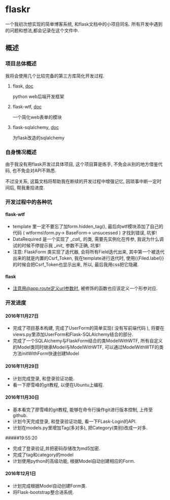 # flaskr
一个我初次想实现的简单博客系统, 和flask文档中的小项目同名.
所有开发中遇到的问题和想法,都会记录在这个文件中.

## 概述
### 项目总体概述
我将会使用几个比较完备的第三方库简化开发过程.
 
 1. flask, [doc](http://dormousehole.readthedocs.io/en/latest/)
 
    python web后端开发框架


 2. flask-wtf, [doc](http://wtforms.readthedocs.io/en/latest/)

    一个简化web表单的模块

 3. flask-sqlalchemy, [doc](http://www.pythondoc.com/flask-sqlalchemy/quickstart.html)
    
    为flask改造的sqlalchemy

### 自身情况概述
由于我没有用flask开发过具体项目, 这个项目算是练手, 不免会从别的地方借鉴代码, 也不免会对API不熟悉.

不过没关系, 这篇文档将帮助我在断续的开发过程中增强记忆, 因琐事中断一定时间后, 帮我重拾进度.


### 开发过程中的各种坑
#### flask-wtf
  * template 里一定不要忘了加form.hidden_tag(), 最后向wtf模块添加了自己的代码 ( wtforms\\form.py-> BaseForm-> unsucessed ) 才找到错误, 坑爹!
  * DataRequired 是一个实现了 \__call\__ 的类, 需要先实例化在传参, 我说为什么调试的时候不停提示我 \__init\__ 参数不正确, 坑爹!
  * 注意: FlaskForm 类实现了迭代器, 会将所有Field迭代出来, 其中第一个被迭代出来的就是内置的Csrf_Token, 我在template进行迭代时, 使用{{Filed.label}}的时候会把Csrf_Token也显示出来, 所以, 最后我用css把它隐藏.

#### flask
  * 注意用@app.route定义url参数时, 被修饰的函数也应该定义一个形参对应.

### 开发进度
#### 2016年11月27日
  * 完成了项目基本构建, 完成了UserForm的简单实现( 没有写前端代码 ), 将要在views.py里添加UserForm和Flask-SQLAlchemy结合的部分.
  * 完成了一个SQLAlchemy与FlaskForm结合的类ModelWithWTF, 所有自定义的Model类同时继承Model与ModelWithWTF, 可以通过ModelWithWTF的类方法initWithForm快速创建Model

#### 2016年11月29日
  * 计划完成登录, 和登录验证功能.
  * 看一下廖雪峰的git教程, 以便在Ubuntu上编程.

#### 2016年11月30日
  * 基本看完了廖雪峰的git教程, 能够在命令行操作git进行版本控制, 上传至github.
  * 计划今天完成登录, 和登录验证功能, 看一下FLask-Login的API.
  * 计划在models.py里增加Tag(多对多), 把Category(类别)改成一对多.
  
#####19:55:20
  * 完成了登录验证,并把密码存储改为md5加密.
  * 完成了tag和category的model
  * 计划使用python的高级功能, 根据Model自动创建相应的Form.

#### 2016年12月1日
  * 计划完成根据Model自动创建Form类.
  * 将Flask-bootstrap整合进系统.
